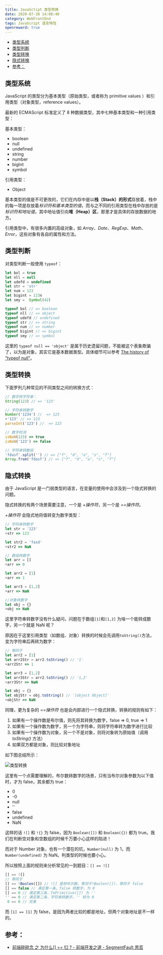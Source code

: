 ```yaml
---
title: JavaSctipt 类型转换
date: 2020-07-30 14:08:40
category: WebFrontEnd
tags: JavaScript 语言特性
openreward: true
---
```


<!-- toc -->

- [类型系统](#类型系统)
- [类型判断](#类型判断)
- [类型转换](#类型转换)
- [隐式转换](#隐式转换)
- [参考：](#参考：)

<!-- tocstop -->

## 类型系统

JavaScript 的类型分为基本类型（原始类型，或者称为 primitive values ）和引用类型（对象类型，reference values）。

最新的 ECMAScript 标准定义了 8 种数据类型，其中七种基本类型和一种引用类型：

基本类型：
  + boolean
  + null
  + undefined
  + string
  + number
  + bigInt
  + symbol

引用类型：
  + Object

基本类型的值是不可更改的，它们在内存中是以**栈（Stack）的形式**存放着，栈中的每一项是存放着*标识符和基本类型的值*，而与之不同的引用类型在栈中存放的是*标识符和地址值*，其中地址值引向**堆（Heap）区**，那里才是具体的存放数据的地方。

引用类型中，有很多内置的高级对象，如 *Array*、*Date*、*RegExp*、*Math*、*Error*，这些对象有各自的属性和方法。

## 类型判断

对类型判断一般使用 `typeof`：

```js
let bol = true
let nll = null
let udefd = undefined
let str = 'str'
let num = 123
let bigint = 123n
let smy =  Symbol(42)

typeof bol // => boolean
typeof nll // => object
typeof udefd // undefined
typeof str // => string
typeof num // => number
typeof bigint // => bigint
typeof smy // => symbol
```

这里的 `typeof null == 'object'` 是属于历史遗留问题，不能被这个表象欺骗了，以为是对象，其实它是基本数据类型。具体细节可以参考 [The history of “typeof null”](https://2ality.com/2013/10/typeof-null.html)。

## 类型转换

下面罗列几种常见的不同类型之间的转换方式：

```js
// 数字转字符串：
String(123) // => '123'

// 字符串转数字
Number('1234') //  => 123
+'123' // => 123
parseInt('123') //  => 123

// 数字检测
isNaN(123) => true
isNaN('123') => false

// 字符串转数组
'fdasf'.split('') // => ["f", "d", "a", "s", "f"]
Array.from('fdasf') // => ["f", "d", "a", "s", "f"]
```

## 隐式转换

由于 JavaScript 是一门弱类型的语言，在变量的使用中会涉及到一个隐式转换的问题。

隐式转换的有两个场景需要注意，一个是 *+操作符*，另一个是 *==操作符*。

*+操作符* 会隐式地将值转变为数字类型：

```js
// 字符串转数字
let str = '123'
+str => 123

let str2 = 'fasd'
+str2 => NaN

// 数组转数字
let arr = []
+arr => 0

let arr2 = [1]
+arr => 1

let arr3 = [1,2]
+arr => NaN

//对象转数字
let obj = {}
+obj => NaN
```

这里字符串转数字没有什么疑问，问题在于数组`[1]`和`[1,2]` 为啥一个能转成数字，另一个就是 NaN 呢？

原因在于这里引用类型（如数组、对象）转换的时候会先调用`toString()`方法，变为字符串后再转为数字：

```js
// 等同于
let arr2 = [1]
let arr2Str = arr2.toString() // '1'
+arr2Str => 1

let arr3 = [1,2]
let arr3Str = arr2.toString() // '1,2'
+arr3Str => NaN

let obj = {}
let objStr = obj.toString() // '[object Object]'
+objStr => NaN
```

同理，更为复杂的 *==操作符* 也是会内部进行一个隐式转换，转换的规则有如下：

1. 如果有一个操作数是布尔值，则先将其转换为数字，false => 0, true => 1
2. 如果有一个操作数为数字，另一个为字符串，则将字符串转为数字进行比较
3. 如果有一个操作数为对象，另一个不是对象，则将对象转为原始值（调用 *toString()* 方法）
4. 如果双方都是对象，则比较对象地址

如下图总结所示：

![类型转换](type.png)

这里有一个点需要理解的，布尔数转数字的场景，只有当布尔对象参数为以下值时，才为 false，其余都为 true：

+ 0
+ -0
+ null
+ ''
+ false
+ undefined
+ NaN

这样的话 `![]` 和 `!{}` 为 false，因为 `Boolean([])` 和 `Boolean({})` 都为 true。我们在判断空对象和空数组的时候千万要小心这样的陷进！

而对于 Number 对象，也有一个潜在的坑，`Number(null)` 为 1，而 `Number(undefined)` 为 NaN。判类型的时候也要小心。

所以按照上面的规则来分析常见的一到题目：`[] == ![]`

```js
[] == ![]
// 等同于
[] == !Boolen([]) // ![] 是转布尔数，等同于!Boolen([])，等同于 false
[] == false // 满足第一条，false 转数字，为 0
[] == 0 // 满足第三条，ToPrimitive([]) 为 ''
'' == 0 // 满足第二条，字符串转数字，'' 转为 0
 0 == 0 // 完美
```

而 `[1] == [1]` 为 false，是因为两者比较的都是地址，但两个对象地址是不一样的。

## 参考：

+ [前端碎碎念 之 为什么[] == ![] ? - 前端开发之道 - SegmentFault 思否](https://segmentfault.com/a/1190000008594792)

